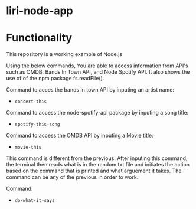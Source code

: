 # liri-node-app
# Functionality
This repository is a working example of Node.js

Using the below commands, You are able to access information from API's such as OMDB, Bands In Town API, and Node Spotify API. It also shows the use of of the npm package fs.readFile().


Command to acces the bands in town API by inputing an artist name:

* `concert-this`

Command to access the node-spotify-api package by inputing a song title:

* `spotify-this-song`

Command to access the OMDB API by inputing a Movie title:

* `movie-this`

This command is different from the previous. After inputing this command, the terminal then reads what is in the random.txt file and initiates the action based on the command that is printed and what arguement it takes. The command can be any of the previous in order to work.

Command:

* `do-what-it-says`